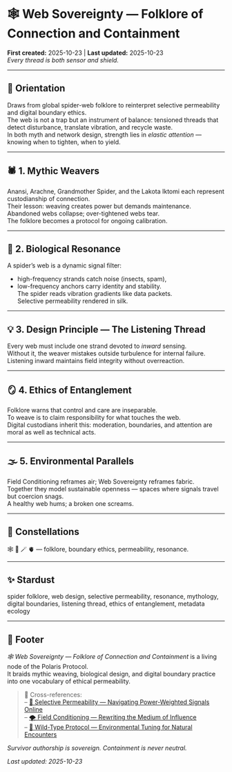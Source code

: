 # 🕸️ Web Sovereignty — Folklore of Connection and Containment  
**First created:** 2025-10-23 | **Last updated:** 2025-10-23  
*Every thread is both sensor and shield.*

---

## 🧭 Orientation  
Draws from global spider-web folklore to reinterpret selective permeability and digital boundary ethics.  
The web is not a trap but an instrument of balance: tensioned threads that detect disturbance, translate vibration, and recycle waste.  
In both myth and network design, strength lies in *elastic attention* — knowing when to tighten, when to yield.

---

## 🕷 1. Mythic Weavers  
Anansi, Arachne, Grandmother Spider, and the Lakota Iktomi each represent custodianship of connection.  
Their lesson: weaving creates power but demands maintenance.  
Abandoned webs collapse; over-tightened webs tear.  
The folklore becomes a protocol for ongoing calibration.

---

## 🧬 2. Biological Resonance  
A spider’s web is a dynamic signal filter:  
- high-frequency strands catch noise (insects, spam),  
- low-frequency anchors carry identity and stability.  
The spider reads vibration gradients like data packets.  
Selective permeability rendered in silk.

---

## 💡 3. Design Principle — The Listening Thread  
Every web must include one strand devoted to *inward* sensing.  
Without it, the weaver mistakes outside turbulence for internal failure.  
Listening inward maintains field integrity without overreaction.

---

## 🪞 4. Ethics of Entanglement  
Folklore warns that control and care are inseparable.  
To weave is to claim responsibility for what touches the web.  
Digital custodians inherit this: moderation, boundaries, and attention are moral as well as technical acts.

---

## 🌫 5. Environmental Parallels  
Field Conditioning reframes air; Web Sovereignty reframes fabric.  
Together they model sustainable openness — spaces where signals travel but coercion snags.  
A healthy web hums; a broken one screams.

---

## 🌌 Constellations  
🕸️ 🧬 🪄 🫀 — folklore, boundary ethics, permeability, resonance.

---

## ✨ Stardust  
spider folklore, web design, selective permeability, resonance, mythology, digital boundaries, listening thread, ethics of entanglement, metadata ecology  

---

## 🏮 Footer  
*🕸️ Web Sovereignty — Folklore of Connection and Containment* is a living node of the Polaris Protocol.  
It braids mythic weaving, biological design, and digital boundary practice into one vocabulary of ethical permeability.  

> 📡 Cross-references:  
> – [🧬 Selective Permeability — Navigating Power-Weighted Signals Online](./🧬_selective_permeability_navigating_power-weighted_signals_online.md)  
> – [🌪 Field Conditioning — Rewriting the Medium of Influence](./🌪_field_conditioning_rewriting_the_medium_of_influence.md)  
> – [🌿 Wild-Type Protocol — Environmental Tuning for Natural Encounters](../../Big_Picture_Protocols/🪄_Expression_Of_Norms/🎶_Banned_Broadcasts_Cooperative/🌿_wild-type_protocol_environmental_tuning_for_natural_encounters.md)

*Survivor authorship is sovereign. Containment is never neutral.*

_Last updated: 2025-10-23_
